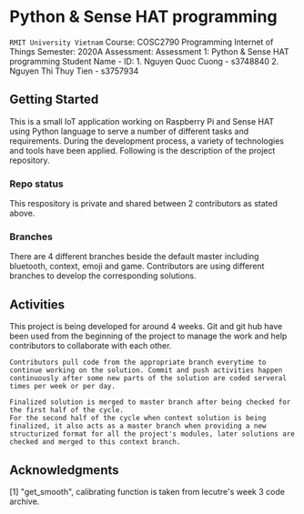 # Python & Sense HAT programming

```RMIT University Vietnam```
Course: COSC2790 Programming Internet of Things
Semester: 2020A
Assessment: Assessment 1: Python & Sense HAT programming
Student Name - ID: 
    1. Nguyen Quoc Cuong - s3748840
    2. Nguyen Thi Thuy Tien - s3757934

## Getting Started

This is a small IoT application working on Raspberry Pi and Sense HAT using Python language to serve a number of different tasks and requirements. During the development process, a variety of technologies and tools have been applied. Following is the description of the project repository.

### Repo status

This respository is private and shared between 2 contributors as stated above.

### Branches

There are 4 different branches beside the default master including bluetooth, context, emoji and game. Contributors are using different branches to develop the corresponding solutions. 

## Activities

This project is being developed for around 4 weeks. Git and git hub have been used from the beginning of the project to manage the work and help contributors to collaborate with each other. 

```
Contributors pull code from the appropriate branch everytime to continue working on the solution. Commit and push activities happen continuously after some new parts of the solution are coded serveral times per week or per day.
```
```
Finalized solution is merged to master branch after being checked for the first half of the cycle. 
For the second half of the cycle when context solution is being finalized, it also acts as a master branch when providing a new structurized format for all the project's modules, later solutions are checked and merged to this context branch. 
```

## Acknowledgments

[1] "get_smooth", calibrating function is taken from lecutre's week 3 code archive. 

